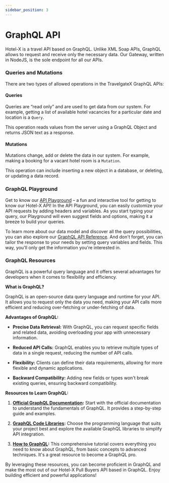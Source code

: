 ```yaml
---
sidebar_position: 3
---
```


# GraphQL API

Hotel-X is a travel API based on GraphQL. Unlike XML Soap APIs, GraphQL allows to request and receive only the necessary data. Our Gateway, written in NodeJS, is the sole endpoint for all our APIs.

### Queries and Mutations

There are two types of allowed operations in the TravelgateX GraphQL APIs:

#### Queries

Queries are “read only” and are used to get data from our system. For example, getting a list of available hotel vacancies for a particular date and location is a `Query`.

This operation reads values from the server using a GraphQL Object and returns JSON text as a response.

#### Mutations

Mutations change, add or delete the data in our system. For example, making a booking for a vacant hotel room is a `Mutation`.

This operation can include inserting a new object in a database, or deleting, or updating a data record.

### GraphQL Playground

Get to know our [API Playground](/playground/) – a fun and interactive tool for getting to know our Hotel-X API! In the API Playground, you can easily customize your API requests by adding headers and variables. As you start typing your query, our Playground will even suggest fields and options, making it a breeze to build your queries. 

To learn more about our data model and discover all the query possibilities, you can also explore our [GraphQL API Reference](/api/). And don't forget, you can tailor the response to your needs by setting query variables and fields. This way, you'll only get the information you're interested in.

### GraphQL Resources

GraphQL is a powerful query language and it offers several advantages for developers when it comes to flexibility and efficiency.

**What is GraphQL?**

GraphQL is an open-source data query language and runtime for your API. It allows you to request only the data you need, making your API calls more efficient and reducing over-fetching or under-fetching of data.

**Advantages of GraphQL:**

- **Precise Data Retrieval:** With GraphQL, you can request specific fields and related data, avoiding overloading your app with unnecessary information.

- **Reduced API Calls:** GraphQL enables you to retrieve multiple types of data in a single request, reducing the number of API calls.

- **Flexibility:** Clients can define their data requirements, allowing for more flexible and dynamic applications.

- **Backward Compatibility:** Adding new fields or types won't break existing queries, ensuring backward compatibility.

**Resources to Learn GraphQL:**

1. **[Official GraphQL Documentation](https://graphql.org/learn/):** Start with the official documentation to understand the fundamentals of GraphQL. It provides a step-by-step guide and examples.

2. **[GraphQL Code Libraries](https://graphql.org/code/):** Choose the programming language that suits your project best and explore the available GraphQL libraries to simplify API integration.

3. **[How to GraphQL](https://www.howtographql.com/):** This comprehensive tutorial covers everything you need to know about GraphQL, from basic concepts to advanced techniques. It's a great resource to become a GraphQL pro.

By leveraging these resources, you can become proficient in GraphQL and make the most out of our Hotel-X Pull Buyers API based in GraphQL. Enjoy building efficient and powerful applications!
